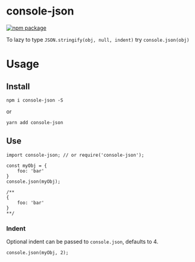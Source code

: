 # console-json

[![npm package][npm-badge]][npm]

To lazy to type `JSON.stringify(obj, null, indent)` try `console.json(obj)`

# Usage

## Install

```
npm i console-json -S
```

or

```
yarn add console-json
```

## Use

```
import console-json; // or require('console-json');

const myObj = {
    foo: 'bar'
}
console.json(myObj);

/**
{
    foo: 'bar'
}
**/

```

### Indent
Optional indent can be passed to `console.json`, defaults to 4.

```
console.json(myObj, 2);
```

[npm-badge]: https://img.shields.io/npm/v/npm-package.png?style=flat-square
[npm]: https://www.npmjs.org/package/console-json